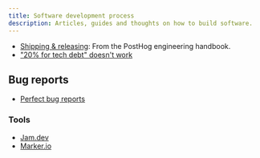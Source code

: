 ```yaml
---
title: Software development process
description: Articles, guides and thoughts on how to build software.
---
```


- [Shipping & releasing](https://posthog.com/handbook/engineering/development-process): From the PostHog engineering handbook.
- ["20% for tech debt" doesn't work](https://zaidesanton.substack.com/p/how-to-implement-20-for-tech-debt-)

## Bug reports

- [Perfect bug reports](https://www.perfectbugreport.io/)

### Tools

- [Jam.dev](https://jam.dev/)
- [Marker.io](https://marker.io/)
